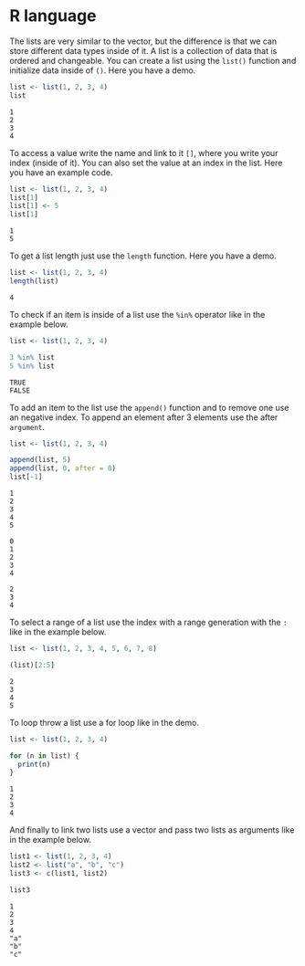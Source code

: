 # R language

The lists are very similar to the vector, but the difference is that we can store different data types inside of it. A list is a collection of data that is ordered and changeable. You can create a list using the `list()` function and initialize data inside of `()`. Here you have a demo.

```r
list <- list(1, 2, 3, 4)
list
```

```
1
2
3
4
```

To access a value write the name and link to it `[]`, where you write your index (inside of it). You can also set the value at an index in the list. Here you have an example code.

```r
list <- list(1, 2, 3, 4)
list[1]
list[1] <- 5
list[1]
```

```
1
5
```

To get a list length just use the `length` function. Here you have a demo.

```r
list <- list(1, 2, 3, 4)
length(list)
```

```
4
```

To check if an item is inside of a list use the `%in%` operator like in the example below.

```r
list <- list(1, 2, 3, 4)

3 %in% list
5 %in% list
```

```
TRUE
FALSE
```

To add an item to the list use the `append()` function and to remove one use an negative index. To append an element after 3 elements use the after `argument`.

```r
list <- list(1, 2, 3, 4)

append(list, 5)
append(list, 0, after = 0)
list[-1]
```

```
1
2
3
4
5

0
1
2
3
4

2
3
4
```

To select a range of a list use the index with a range generation with the `:` like in the example below.

```r
list <- list(1, 2, 3, 4, 5, 6, 7, 8)

(list)[2:5]
```

```
2
3
4
5
```

To loop throw a list use a for loop like in the demo.

```r
list <- list(1, 2, 3, 4)

for (n in list) {
  print(n)
}
```

```
1
2
3
4
```

And finally to link two lists use a vector and pass two lists as arguments like in the example below.

```r
list1 <- list(1, 2, 3, 4)
list2 <- list("a", "b", "c")
list3 <- c(list1, list2)

list3
```

```
1
2
3
4
"a"
"b"
"c"
```
